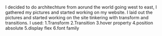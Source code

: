 I decided to do architechture from aorund the world going west to east, I gathered my pictures and started working on my website. I laid out the pictures and started
working on the site tinkering with transform and transitions. 
I used:
1.Transform
2.Transition
3.hover property
4.position absolute
5.display flex 
6.font family
